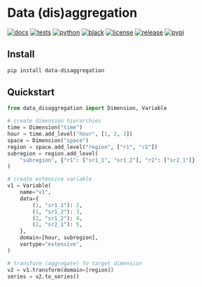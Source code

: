 # Data (dis)aggregation

[![docs](https://img.shields.io/readthedocs/data-disaggregation?logo=readthedocs&logoColor=white)](https://data-disaggregation.readthedocs.io)
[![tests](https://github.com/wingechr/data-disaggregation/actions/workflows/unittest.yml/badge.svg)](https://github.com/wingechr/data-disaggregation/actions/workflows/unittest.yml)
[![python](https://img.shields.io/pypi/pyversions/data-disaggregation?logo=python&logoColor=white)](https://pypi.org/project/data-disaggregation)
[![black](https://img.shields.io/badge/code%20style-black-000000.svg)](https://github.com/psf/black)
[![license](https://img.shields.io/github/license/wingechr/data-disaggregation)](https://github.com/wingechr/data-disaggregation/blob/main/LICENSE)
[![release](https://img.shields.io/github/v/release/wingechr/data-disaggregation?include_prereleases)](https://github.com/wingechr/data-disaggregation/releases)
[![pypi](https://img.shields.io/pypi/v/data-disaggregation.svg)](https://pypi.org/project/data-disaggregation)

## Install

```bash
pip install data-disaggregation
```

## Quickstart

```python
from data_disaggregation import Dimension, Variable

# create dimension hierarchies
time = Dimension("time")
hour = time.add_level("hour", [1, 2, 3])
space = Dimension("space")
region = space.add_level("region", ["r1", "r2"])
subregion = region.add_level(
    "subregion", {"r1": ["sr1_1", "sr1_2"], "r2": ["sr2_1"]}
)

# create extensive variable
v1 = Variable(
    name="v1",
    data={
        (1, "sr1_1"): 2,
        (1, "sr1_2"): 3,
        (2, "sr1_2"): 4,
        (2, "sr2_1"): 5,
    },
    domain=[hour, subregion],
    vartype="extensive",
)

# transform (aggregate) fo target dimension
v2 = v1.transform(domain=[region])
series = v2.to_series()


```
